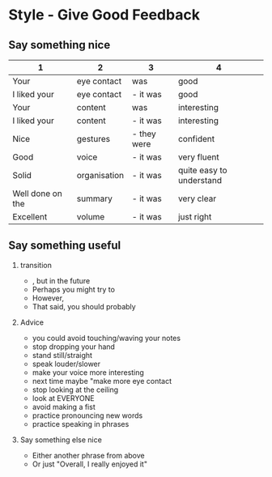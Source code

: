 # Style - Give Good Feedback

## Say something nice
|1                   | 2             |3               |4    
|---                 |---            |---             |---
|Your                |eye contact    |was             |good
|I liked your        |eye contact    |- it was        |good
|Your                |content        |was             |interesting
|I liked your        |content        |- it was        |interesting
|Nice                |gestures       |- they were     |confident
|Good                |voice          |- it was        |very fluent
|Solid               |organisation   |- it was        |quite easy to understand
|Well done on the    |summary        |- it was        |very clear
|Excellent           |volume         |- it was        |just right


## Say something useful
1) transition
    * , but in the future 
    * Perhaps you might try to    
    * However,    
    * That said, you should probably 
2) Advice 
    * you could avoid touching/waving your notes
    * stop dropping your hand 
    * stand still/straight
    * speak louder/slower
    * make your voice more interesting
    * next time maybe "make more eye contact
    * stop looking at the ceiling 
    * look at EVERYONE
    * avoid making a fist 
    * practice pronouncing new words 
    * practice speaking in phrases

3) Say something else nice
    * Either another phrase from above
    * Or just "Overall, I really enjoyed it"